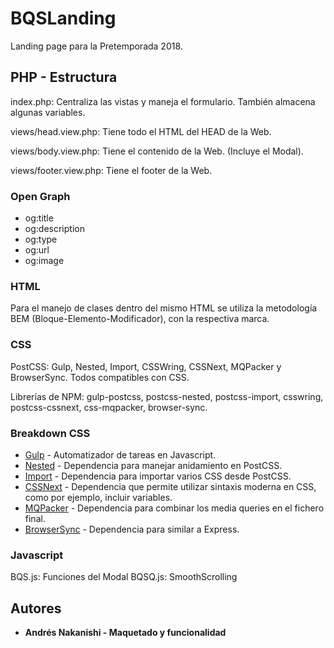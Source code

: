 # BQSLanding

Landing page para la Pretemporada 2018.

## PHP - Estructura

index.php: Centraliza las vistas y maneja el formulario. También almacena algunas variables.

views/head.view.php: Tiene todo el HTML del HEAD de la Web.

views/body.view.php: Tiene el contenido de la Web. (Incluye el Modal).

views/footer.view.php: Tiene el footer de la Web.

### Open Graph

* og:title 
* og:description
* og:type
* og:url
* og:image

### HTML

Para el manejo de clases dentro del mismo HTML se utiliza la metodología BEM (Bloque-Elemento-Modificador), con la respectiva marca.

### CSS

PostCSS: Gulp, Nested, Import, CSSWring, CSSNext, MQPacker y BrowserSync. Todos compatibles con CSS.

Librerías de NPM: gulp-postcss, postcss-nested, postcss-import, csswring, postcss-cssnext, css-mqpacker, browser-sync.

### Breakdown CSS 

* [Gulp](https://gulpjs.com/) - Automatizador de tareas en Javascript.
* [Nested](https://github.com/postcss/postcss-nested) - Dependencia para manejar anidamiento en PostCSS.
* [Import](https://github.com/postcss/postcss-import) - Dependencia para importar varios CSS desde PostCSS.
* [CSSNext](http://cssnext.io/features/) - Dependencia que permite utilizar sintaxis moderna en CSS, como por ejemplo, incluir variables.
* [MQPacker](https://github.com/hail2u/node-css-mqpacker) - Dependencia para combinar los media queries en el fichero final.
* [BrowserSync](https://www.browsersync.io/) - Dependencia para similar a Express.

### Javascript

BQS.js: Funciones del Modal
BQSQ.js: SmoothScrolling

## Autores

* **Andrés Nakanishi - Maquetado y funcionalidad**

